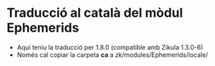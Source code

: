 Traducció al català del mòdul **Ephemerids**
============================================
- Aquí teniu la traducció per 1.8.0 (compatible amb Zikula 1.3.0-6)
- Només cal copiar la carpeta **ca** a *zk*/modules/Ephemerids/locale/
